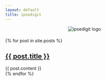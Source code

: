 ```yaml
---
layout: default
title: ipsedigit
---
```


<div class="logo-container" style="text-align: center;">
  <img src="{{ '/assets/images/logo.png' | relative_url }}" alt="ipsedigit logo" style="max-width: 200px; margin-bottom: 20px;">
</div>
{% for post in site.posts %}
  <article>
    <h2><a href="{{ post.url | relative_url }}">{{ post.title }}</a></h2>
    {{ post.content }}
  </article>
{% endfor %}
